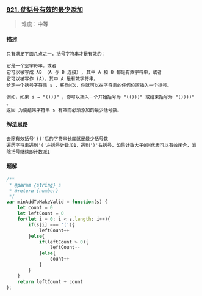 ### [921. 使括号有效的最少添加](https://leetcode.cn/problems/minimum-add-to-make-parentheses-valid/)

> 难度：中等

#### 描述
```
只有满足下面几点之一，括号字符串才是有效的：

它是一个空字符串，或者
它可以被写成 AB （A 与 B 连接）, 其中 A 和 B 都是有效字符串，或者
它可以被写作 (A)，其中 A 是有效字符串。
给定一个括号字符串 s ，移动N次，你就可以在字符串的任何位置插入一个括号。

例如，如果 s = "()))" ，你可以插入一个开始括号为 "(()))" 或结束括号为 "())))" 。
返回 为使结果字符串 s 有效而必须添加的最少括号数。
```

#### 解法思路
```
去除有效括号'()'后的字符串长度就是最少括号数
遍历字符串遇到'('左括号计数加1，遇到')'右括号，如果计数大于0则代表可以有效闭合，消除括号继续即计数减1
```

#### 题解

```JavaScript
/**
 * @param {string} s
 * @return {number}
 */
var minAddToMakeValid = function(s) {
    let count = 0
    let leftCount = 0
    for(let i = 0; i < s.length; i++){
        if(s[i] === '('){
            leftCount++
        }else{
            if(leftCount > 0){
                leftCount--
            }else{
                count++
            }
        }
    }
    return leftCount + count
};
```